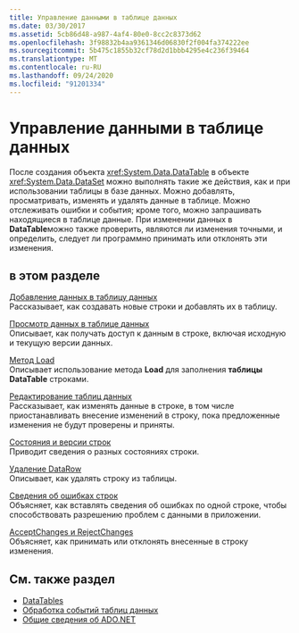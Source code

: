 ```yaml
---
title: Управление данными в таблице данных
ms.date: 03/30/2017
ms.assetid: 5cb86d48-a987-4af4-80e0-8cc2c8373d62
ms.openlocfilehash: 3f98832b4aa9361346d06830f2f004fa374222ee
ms.sourcegitcommit: 5b475c1855b32cf78d2d1bbb4295e4c236f39464
ms.translationtype: MT
ms.contentlocale: ru-RU
ms.lasthandoff: 09/24/2020
ms.locfileid: "91201334"
---
```

# <a name="manipulating-data-in-a-datatable"></a>Управление данными в таблице данных

После создания объекта <xref:System.Data.DataTable> в объекте <xref:System.Data.DataSet> можно выполнять такие же действия, как и при использовании таблицы в базе данных. Можно добавлять, просматривать, изменять и удалять данные в таблице. Можно отслеживать ошибки и события; кроме того, можно запрашивать находящиеся в таблице данные. При изменении данных в **DataTable**можно также проверить, являются ли изменения точными, и определить, следует ли программно принимать или отклонять эти изменения.  
  
## <a name="in-this-section"></a>в этом разделе  

 [Добавление данных в таблицу данных](adding-data-to-a-datatable.md)  
 Рассказывает, как создавать новые строки и добавлять их в таблицу.  
  
 [Просмотр данных в таблице данных](viewing-data-in-a-datatable.md)  
 Описывает, как получать доступ к данным в строке, включая исходную и текущую версии данных.  
  
 [Метод Load](the-load-method.md)  
 Описывает использование метода **Load** для заполнения **таблицы DataTable** строками.  
  
 [Редактирование таблиц данных](datatable-edits.md)  
 Рассказывает, как изменять данные в строке, в том числе приостанавливать внесение изменений в строку, пока предложенные изменения не будут проверены и приняты.  
  
 [Состояния и версии строк](row-states-and-row-versions.md)  
 Приводит сведения о разных состояниях строки.  
  
 [Удаление DataRow](datarow-deletion.md)  
 Описывает, как удалять строку из таблицы.  
  
 [Сведения об ошибках строк](row-error-information.md)  
 Объясняет, как вставлять сведения об ошибках по одной строке, чтобы способствовать разрешению проблем с данными в приложении.  
  
 [AcceptChanges и RejectChanges](acceptchanges-and-rejectchanges.md)  
 Объясняет, как принимать или отклонять внесенные в строку изменения.  
  
## <a name="see-also"></a>См. также раздел

- [DataTables](datatables.md)
- [Обработка событий таблиц данных](handling-datatable-events.md)
- [Общие сведения об ADO.NET](../ado-net-overview.md)
